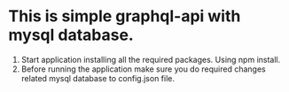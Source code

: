 # This is simple graphql-api with mysql database.
1. Start application installing all the required packages. Using npm install.
2. Before running the application make sure you do required changes related mysql database to config.json file.
